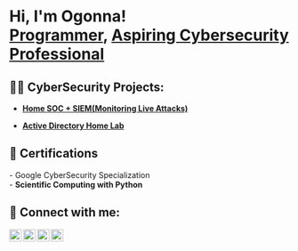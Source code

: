 <h1>Hi, I'm Ogonna! <br/><a href="https://github.com/BigBoyCodes">Programmer</a>, <a href="https://www.linkedin.com/in/ogonna-obinna/">Aspiring Cybersecurity Professional</a> </h1>

<h2>👨‍💻 CyberSecurity Projects:</h2>

- <b><a href = "https://github.com/BigBoyCodes/SOC-SIEMLab/blob/main/README.md"/> Home SOC + SIEM(Monitoring Live Attacks)</a></b>

- <b><a href = "https://github.com/BigBoyCodes/ActiveDirectoryLab/blob/main/README.md"/> Active Directory Home Lab</a></b>

<h2>📄 Certifications</h2>
- Google CyberSecurity Specialization<br>
- <b>Scientific Computing with Python</b>


<h2> 🤳 Connect with me:</h2>

[<img align="left" alt="JoshMadakor | YouTube" width="22px" src="https://cdn.jsdelivr.net/npm/simple-icons@v3/icons/youtube.svg" />][youtube]
[<img align="left" alt="JoshMadakor | Twitter" width="22px" src="https://cdn.jsdelivr.net/npm/simple-icons@v3/icons/twitter.svg" />][twitter]
[<img align="left" alt="JoshMadakor | LinkedIn" width="22px" src="https://cdn.jsdelivr.net/npm/simple-icons@v3/icons/linkedin.svg" />][linkedin]
[<img align="left" alt="JoshMadakor | Instagram" width="22px" src="https://cdn.jsdelivr.net/npm/simple-icons@v3/icons/instagram.svg" />][instagram]

[twitter]: https://twitter.com/joshmadakor
[youtube]: https://www.youtube.com/c/joshmadakor
[instagram]: https://www.instagram.com/joshmadakor/
[linkedin]: https://linkedin.com/in/joshmadakor

<!--
**joshmadakor1/joshmadakor1** is a ✨ _special_ ✨ repository because its `README.md` (this file) appears on your GitHub profile.

Here are some ideas to get you started:

- 🔭 I’m currently working on ...
- 🌱 I’m currently learning ...
- 👯 I’m looking to collaborate on ...
- 🤔 I’m looking for help with ...
- 💬 Ask me about ...
- 📫 How to reach me: ...
- 😄 Pronouns: ...
- ⚡ Fun fact: ...
-->
